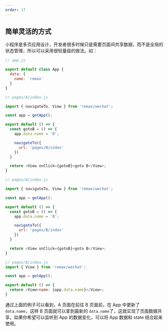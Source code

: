 ```yaml
---
order: 17
---
```


## 简单灵活的方式

小程序是多页应用设计，开发者很多时候只是需要页面间共享数据，而不是全局的状态管理，所以可以采用很轻量级的做法。如：

```js
// app.js

export default class App {
  data: {
    name: 'remax'
  }
}

// pages/A/index.js

import { navigateTo, View } from 'remax/wechat';

const app = getApp();

export default () => {
  const gotoB = () => {
    app.data.name = 'B';

    navigateTo({
      url: 'pages/B/index'
    })
  }

  return <View onClick={gotoB}>goto B</View>;
}

// pages/A/index.js

import { navigateTo, View } from 'remax/wechat';

const app = getApp();

export default () => {
  const gotoB = () => {
    app.data.name = 'B';

    navigateTo({
      url: 'pages/B/index'
    })
  }

  return <View onClick={gotoB}>goto B</View>;
}

// pages/B/index.js
import { View } from 'remax/wechat';

const app = getApp();

export default () => {
  return <View>name: {app.data.name}</View>;
}
```

通过上面的例子可以看到，A 页面在前往 B 页面前，在 App 中更新了 `data.name`，这样 B 页面就可以拿到最新的 `data.name`了，这就实现了页面数据共享。如果你希望可以监听到 App 的数据变化，可以将 App 数据和 state 结合起来使用。
